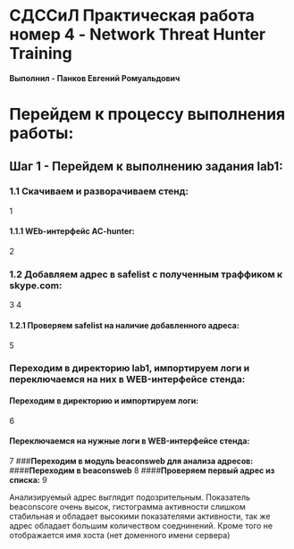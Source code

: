 # **СДССиЛ Практическая работа номер 4 - Network Threat Hunter Training**
**Выполнил - Панков Евгений Ромуальдович**
# **Перейдем к процессу выполнения работы:**
## **Шаг 1 - Перейдем к выполнению задания lab1:**
### **1.1 Скачиваем и разворачиваем стенд:**
1
#### **1.1.1 WEb-интерфейс AC-hunter:**
2
### **1.2 Добавляем адрес в safelist с полученным траффиком к skype.com:**
3
4
#### **1.2.1 Проверяем safelist на наличие добавленного адреса:**
5
### **Переходим в директорию lab1, импортируем логи и переключаемся на них в WEB-интерфейсе стенда:**
#### **Переходим в директорию и импортируем логи:**
6
#### **Переключаемся на нужные логи в WEB-интерфейсе стенда:**
7
###**Переходим в модуль beaconsweb для анализа адресов:**
####**Переходим в beaconsweb**
8
####**Проверяем первый адрес из списка:**
9

Анализируемый адрес выглядит подозрительным. Показатель beaconscore очень высок, гистограмма активности слишком стабильная и обладает высокими показателями активности, так же адрес обладает большим количеством соеднинений. Кроме того не отображается имя хоста (нет доменного имени сервера)
